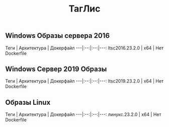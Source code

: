 ﻿---
title: ТагЛис
second_title: Aspose.Cells Cloud Documen
type: docs
url: /ru/docker/tag-list/
description: Поддерживаемые платформы
weight: 30
---
##  Windows Образы сервера 2016 ##

 Теги | Архитектура | Докерфайл
---|:--:|:--:|---:
ltsc2016.23.2.0 | х64 | Нет Dockerfile


## Windows Сервер 2019 Образы ##

 Теги | Архитектура | Докерфайл
---|:--:|:--:|---:
ltsc2019.23.2.0 | х64 | Нет Dockerfile


##  Образы Linux ##

 Теги | Архитектура | Докерфайл
---|:--:|:--:|---:
линукс.23.2.0 | х64 | Нет Dockerfile
